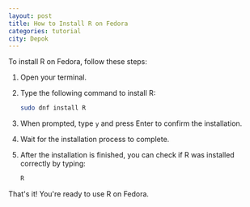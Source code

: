 ```yaml
---
layout: post
title: How to Install R on Fedora
categories: tutorial
city: Depok
---
```


To install R on Fedora, follow these steps:

1. Open your terminal.

2. Type the following command to install R:
   ```bash
   sudo dnf install R
   ```

3. When prompted, type `y` and press Enter to confirm the installation.

4. Wait for the installation process to complete.

5. After the installation is finished, you can check if R was installed correctly by typing:
   ```bash
   R
   ```

That's it! You're ready to use R on Fedora.
